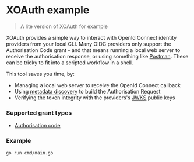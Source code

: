 # XOAuth example

> A lite version of XOAuth for example

XOAuth provides a simple way to interact with OpenId Connect identity providers from your local CLI. Many OIDC providers only support the Authorisation Code grant - and that means running a local web server to receive the authorisation response, or using something like [Postman](https://www.postman.com/). These can be tricky to fit into a scripted workflow in a shell.

This tool saves you time, by:

- Managing a local web server to receive the OpenId Connect callback
- Using [metadata discovery](https://openid.net/specs/openid-connect-discovery-1_0.html) to build the Authorisation Request
- Verifying the token integrity with the providers's [JWKS](https://tools.ietf.org/html/draft-ietf-jose-json-web-key-41) public keys

### Supported grant types

- [Authorisation code](https://openid.net/specs/openid-connect-core-1_0.html#CodeFlowAuth)

### Example

`go run cmd/main.go`
